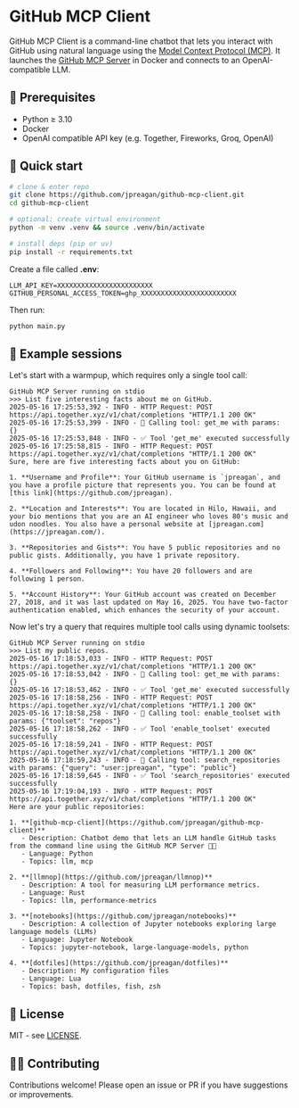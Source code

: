 # GitHub MCP Client

GitHub MCP Client is a command-line chatbot that lets you interact with GitHub using natural language using the [Model Context Protocol (MCP)](https://modelcontextprotocol.io). It launches the [GitHub MCP Server](https://github.com/github/github-mcp-server) in Docker and connects to an OpenAI-compatible LLM.

## 🔧 Prerequisites

- Python ≥ 3.10
- Docker
- OpenAI compatible API key (e.g. Together, Fireworks, Groq, OpenAI)

## 🚀 Quick start

```bash
# clone & enter repo
git clone https://github.com/jpreagan/github-mcp-client.git
cd github-mcp-client

# optional: create virtual environment
python -m venv .venv && source .venv/bin/activate

# install deps (pip or uv)
pip install -r requirements.txt
```

Create a file called **.env**:

```dotenv
LLM_API_KEY=XXXXXXXXXXXXXXXXXXXXXXXX
GITHUB_PERSONAL_ACCESS_TOKEN=ghp_XXXXXXXXXXXXXXXXXXXXXXXX
```

Then run:

```bash
python main.py
```

## 🧪 Example sessions

Let's start with a warmpup, which requires only a single tool call:

```
GitHub MCP Server running on stdio
>>> List five interesting facts about me on GitHub.
2025-05-16 17:25:53,392 - INFO - HTTP Request: POST https://api.together.xyz/v1/chat/completions "HTTP/1.1 200 OK"
2025-05-16 17:25:53,399 - INFO - 🔧 Calling tool: get_me with params: {}
2025-05-16 17:25:53,848 - INFO - ✅ Tool 'get_me' executed successfully
2025-05-16 17:25:58,815 - INFO - HTTP Request: POST https://api.together.xyz/v1/chat/completions "HTTP/1.1 200 OK"
Sure, here are five interesting facts about you on GitHub:

1. **Username and Profile**: Your GitHub username is `jpreagan`, and you have a profile picture that represents you. You can be found at [this link](https://github.com/jpreagan).

2. **Location and Interests**: You are located in Hilo, Hawaii, and your bio mentions that you are an AI engineer who loves 80's music and udon noodles. You also have a personal website at [jpreagan.com](https://jpreagan.com/).

3. **Repositories and Gists**: You have 5 public repositories and no public gists. Additionally, you have 1 private repository.

4. **Followers and Following**: You have 20 followers and are following 1 person.

5. **Account History**: Your GitHub account was created on December 27, 2018, and it was last updated on May 16, 2025. You have two-factor authentication enabled, which enhances the security of your account.
```

Now let's try a query that requires multiple tool calls using dynamic toolsets:

```
GitHub MCP Server running on stdio
>>> List my public repos.
2025-05-16 17:18:53,033 - INFO - HTTP Request: POST https://api.together.xyz/v1/chat/completions "HTTP/1.1 200 OK"
2025-05-16 17:18:53,042 - INFO - 🔧 Calling tool: get_me with params: {}
2025-05-16 17:18:53,462 - INFO - ✅ Tool 'get_me' executed successfully
2025-05-16 17:18:58,256 - INFO - HTTP Request: POST https://api.together.xyz/v1/chat/completions "HTTP/1.1 200 OK"
2025-05-16 17:18:58,258 - INFO - 🔧 Calling tool: enable_toolset with params: {"toolset": "repos"}
2025-05-16 17:18:58,262 - INFO - ✅ Tool 'enable_toolset' executed successfully
2025-05-16 17:18:59,241 - INFO - HTTP Request: POST https://api.together.xyz/v1/chat/completions "HTTP/1.1 200 OK"
2025-05-16 17:18:59,243 - INFO - 🔧 Calling tool: search_repositories with params: {"query": "user:jpreagan", "type": "public"}
2025-05-16 17:18:59,645 - INFO - ✅ Tool 'search_repositories' executed successfully
2025-05-16 17:19:04,193 - INFO - HTTP Request: POST https://api.together.xyz/v1/chat/completions "HTTP/1.1 200 OK"
Here are your public repositories:

1. **[github-mcp-client](https://github.com/jpreagan/github-mcp-client)**
   - Description: Chatbot demo that lets an LLM handle GitHub tasks from the command line using the GitHub MCP Server 🤖🐙
   - Language: Python
   - Topics: llm, mcp

2. **[llmnop](https://github.com/jpreagan/llmnop)**
   - Description: A tool for measuring LLM performance metrics.
   - Language: Rust
   - Topics: llm, performance-metrics

3. **[notebooks](https://github.com/jpreagan/notebooks)**
   - Description: A collection of Jupyter notebooks exploring large language models (LLMs)
   - Language: Jupyter Notebook
   - Topics: jupyter-notebook, large-language-models, python

4. **[dotfiles](https://github.com/jpreagan/dotfiles)**
   - Description: My configuration files
   - Language: Lua
   - Topics: bash, dotfiles, fish, zsh
```

## 📄 License

MIT - see [LICENSE](./LICENSE).

## 🧑‍💻 Contributing

Contributions welcome! Please open an issue or PR if you have suggestions or improvements.
